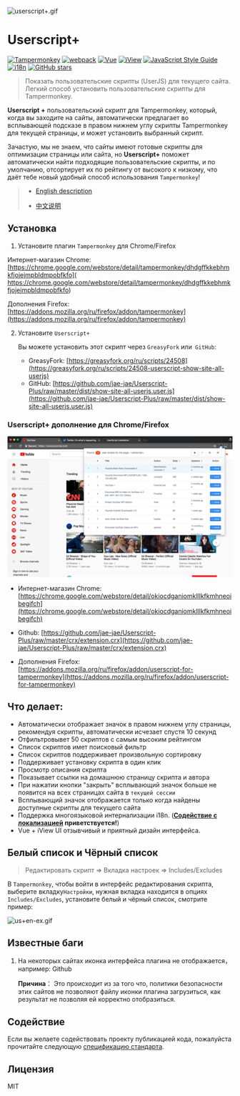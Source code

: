 ![userscript+.gif](https://cdn.rawgit.com/jae-jae/_resources/master/img/userscript+.gif)
# Userscript+

[![Tampermonkey](https://img.shields.io/badge/Tampermonkey-up%20to%20date-green.svg)](https://tampermonkey.net/)
[![webpack](https://img.shields.io/badge/webpack-3.x-orange.svg)](https://github.com/webpack/webpack)
[![Vue](https://img.shields.io/badge/Vue-2.4%2B-yellow.svg)](https://vuejs.org/)
[![iView](https://img.shields.io/badge/iView-2.2.0-brightgreen.svg)](https://www.iviewui.com)
[![JavaScript Style Guide](https://img.shields.io/badge/code_style-standard-brightgreen.svg)](https://standardjs.com)
[![i18n](https://img.shields.io/badge/i18n-PR-blue.svg)](https://github.com/jae-jae/Userscript-Plus/tree/master/src/common/lang)
[![GitHub stars](https://img.shields.io/github/stars/jae-jae/Userscript-Plus.svg?style=social&label=Star&style=flat-square)](https://github.com/jae-jae/Userscript-Plus)

> Показать пользовательские скрипты (UserJS) для текущего сайта. Легкий способ установить пользовательские скрипты для Tampermonkey. 

**Userscript +** пользовательский скрипт для Tampermonkey, который, когда вы заходите на сайты, автоматически предлагает во всплывающей подсказе в правом нижнем углу скрипты Tampermonkey для текущей страницы, и может установить выбранный скрипт.

Зачастую, мы не знаем, что сайты имеют готовые скрипты для оптимизации страницы или сайта, но **Userscript+** поможет автоматически найти подходящие пользовательские скрипты, и по умолчанию, отсортирует их по рейтингу от высокого к низкому, что даёт тебе новый удобный способ использования `Tampermonkey`!

> - [English description](https://github.com/jae-jae/Userscript-Plus/blob/master/README.md)
>
> - [中文说明](https://github.com/jae-jae/Userscript-Plus/blob/master/README-ZH.md)

## Установка
1. Установите плагин `Tampermonkey` для Chrome/Firefox
 
  Интернет-магазин Chrome: [https://chrome.google.com/webstore/detail/tampermonkey/dhdgffkkebhmkfjojejmpbldmpobfkfo]( https://chrome.google.com/webstore/detail/tampermonkey/dhdgffkkebhmkfjojejmpbldmpobfkfo)
  
  Дополнения Firefox:[https://addons.mozilla.org/ru/firefox/addon/tampermonkey](https://addons.mozilla.org/ru/firefox/addon/tampermonkey)
  
2. Установите `Userscript+`

	Вы можете установить этот скрипт через `GreasyFork` или` GitHub`:
    - GreasyFork: [https://greasyfork.org/ru/scripts/24508](https://greasyfork.org/ru/scripts/24508-userscript-show-site-all-userjs)
    - GitHub: [https://github.com/jae-jae/Userscript-Plus/raw/master/dist/show-site-all-userjs.user.js](https://github.com/jae-jae/Userscript-Plus/raw/master/dist/show-site-all-userjs.user.js)

### Userscript+ дополнение для Chrome/Firefox
![](https://raw.githubusercontent.com/jae-jae/_resources/master/img/175033.png)
- Интернет-магазин Chrome:[https://chrome.google.com/webstore/detail/okiocdganiomklllkfkmhneoibegifch](https://chrome.google.com/webstore/detail/okiocdganiomklllkfkmhneoibegifch)

- Github: [https://github.com/jae-jae/Userscript-Plus/raw/master/crx/extension.crx](https://github.com/jae-jae/Userscript-Plus/raw/master/crx/extension.crx)

- Дополнения Firefox: [https://addons.mozilla.org/ru/firefox/addon/userscript-for-tampermonkey](https://addons.mozilla.org/ru/firefox/addon/userscript-for-tampermonkey)

## Что делает:
-  Автоматически отображает значок в правом нижнем углу страницы, рекомендуя скрипты, автоматически исчезает спустя 10 секунд
-  Отфильтровывет 50 скриптов с самым высоким рейтингом
-  Список скриптов имет поисковый фильтр
-  Список скриптов поддерживает произвольную сортировку
-  Поддерживает установку скрипта в один клик
-  Просмотр описания скрипта
-  Показывает ссылки на домашнюю страницу скрипта и автора
-  При нажатии кнопки "закрыть" всплывающий значок больше не появится на всех страницах сайта в `текущей сессии`
-  Всплывающий значок отображается только когда найдены доступные скрипты для текущего сайта
-  Поддержка многоязыковой интернализации i18n. (**[Содействие с локализацией](https://github.com/jae-jae/Userscript-Plus/tree/master/src/common/lang) приветствуется!**)
-  Vue + iView UI отзывчивый и приятный дизайн интерфейса.

## Белый список и Чёрный список
> Редактировать скрипт => Вкладка настроек => Includes/Excludes

В `Tampermonkey`, чтобы войти в интерфейс редактирования скрипта, выберите вкладку` Настройки `, нужная вкладка находится в опциях ` Includes/Excludes `, установите белый и чёрный список, смотрите пример:

![us+en-ex.gif](https://cdn.rawgit.com/jae-jae/_resources/master/img/us+en-ex.gif)

## Известные баги

1. На некоторых сайтах иконка интерфейса плагина не отображается，например: Github
  	
    **Причина**： Это происходит из за того что, политики безопасности этих сайтов не позволяют файлу иконки плагина загрузиться, как результат не позволяя ей корректно отобразиться.
    
## Содействие

Если вы желаете содействовать проекту публикацией кода, пожалуйста прочитайте следующую [спецификацию стандарта](https://standardjs.com/).

## Лицензия
MIT



